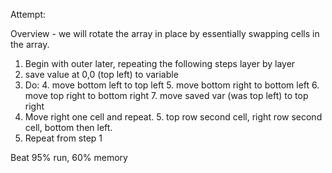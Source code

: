 Attempt:

Overview - we will rotate the array in place by essentially swapping cells in the array.

1. Begin with outer later, repeating the following steps layer by layer
2. save value at 0,0 (top left) to variable
3. Do:
    4. move bottom left to top left
    5. move bottom right to bottom left
    6. move top right to bottom right
    7. move saved var (was top left) to top right
4. Move right one cell and repeat.
    5. top row second cell, right row second cell, bottom then left.
6. Repeat from step 1

Beat 95% run, 60% memory